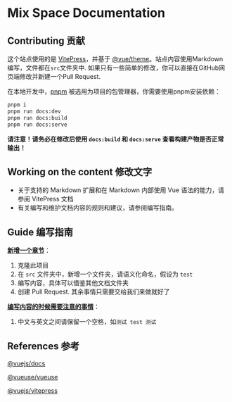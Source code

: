 # Mix Space Documentation

## Contributing 贡献

这个站点使用的是 [VitePress](https://github.com/vuejs/vitepress)，并基于 [@vue/theme](https://github.com/vuejs/vue-theme)。站点内容使用Markdown编写，文件都在`src`文件夹中. 如果只有一些简单的修改，你可以直接在GitHub网页端修改并新建一个Pull Request.

在本地开发中，[pnpm](https://pnpm.io/) 被选用为项目的包管理器，你需要使用pnpm安装依赖：

```bash
pnpm i
pnpm run docs:dev
pnpm run docs:build
pnpm run docs:serve
```

**请注意！请务必在修改后使用 `docs:build` 和 `docs:serve` 查看构建产物是否正常输出！**

## Working on the content 修改文字

- 关于支持的 Markdown 扩展和在 Markdown 内部使用 Vue 语法的能力，请参阅 VitePress 文档
- 有关编写和维护文档内容的规则和建议，请参阅编写指南。

## Guide 编写指南

<u>**新增一个章节**</u>：

1. 克隆此项目
2. 在 `src` 文件夹中，新增一个文件夹，请语义化命名，假设为 `test`
3. 编写内容，具体可以借鉴其他文档文件夹
4. 创建 Pull Request. 其余事情只需要交给我们来做就好了

**<u>编写内容的时候需要注意的事情</u>**：

1. 中文与英文之间请保留一个空格，如`测试 test 测试`

## References 参考

[@vuejs/docs](https://github.com/vuejs/docs)

[@vueuse/vueuse](https://github.com/vueuse/vueuse)

[@vuejs/vitepress](https://github.com/vuejs/vitepress)
